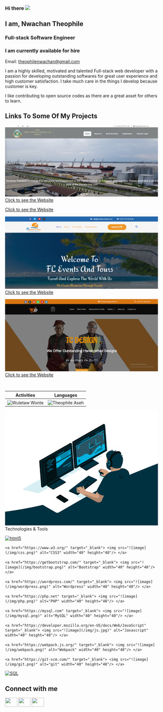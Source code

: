 ### Hi there <img src="https://media.giphy.com/media/hvRJCLFzcasrR4ia7z/giphy.gif" width="25px">

<h2> I am, Nwachan Theophile</h2>
<h3>Full-stack Software Engineer</h3>
<h3>I am currently available for hire</h3>
<p>Email: <a href="mailto:theophilenwachan@gmail.com">theophilenwachan@gmail.com</a></p>

I am a highly skilled, motivated and talented Full-stack web developer with a passion for developing outstanding softwares for great user experience and high customer satisfaction. I take much care in the things I develop because customer is key.

I like contributing to open source codes as there are a great asset for others to learn.

## Links To Some Of My Projects

![](/img/2.png/)
[Click to see the Website](https://hitlbamenda.cm/)

[Click to see the Website](https://bois237.com/)

![](/img/3.png/)
[Click to see the Website](https://fleventsnadtours.com/)

![](/img/4.png/)
[Click to see the Website](https://tcdesign.fashion/)

<!--
![](/img/5.png/)
[Click to see the Website](https://jaems.art/)
[Click to see the Website](https://christinductionglorychurch.com/)
-->


<p align="center">&nbsp;
 
| Activities |   Languages |
| ---------- | ----------- |
 | <img align="center" src="https://github-readme-stats.vercel.app/api?username=theophileaseh&show_icons=true&theme=outrun" alt="Wuletaw Wonte" width="500" /> | <img align="center" src="https://github-readme-stats.vercel.app/api/top-langs?username=theophileaseh&show_icons=true&theme=outrun&layout=compact" alt="Theophile Aseh" width="410"/>|
</p>
<img src="code.gif" alt="Nwachan Theophile"
     
## Technologies & Tools

<p align="left">
    <a href="https://www.w3.org/html/" target="_blank"> <img src="![image](/img/html.webp)" alt="html5" width="40" height="40"/> </a>
    
    <a href="https://www.w3.org/" target="_blank"> <img src="![image](/img/css.png)" alt="CSS3" width="40" height="40"/> </a>
    
    <a href="https://getbootstrap.com/" target="_blank"> <img src="![image](/img/bootstrap.png)" alt="Bootstrap" width="40" height="40"/> </a>
    
    <a href="https://wordpress.com/" target="_blank"> <img src="![image](/img/wordpress.png)" alt="Wordpress" width="40" height="40"/> </a>
    
    <a href="https://php.net" target="_blank"> <img src="![image](/img/php.png)" alt="PHP" width="40" height="40"/> </a>
    
    <a href="https://mysql.com" target="_blank"> <img src="![image](/img/mysql.png)" alt="MySQL" width="40" height="40"/> </a>
    
    <a href="https://developer.mozilla.org/en-US/docs/Web/JavaScript" target="_blank"> <img src="![image](/img/js.jpg)" alt="Javascript" width="40" height="40"/> </a>
    
    <a href="https://webpack.js.org/" target="_blank"> <img src="![image](/img/webpack.png)" alt="Webpack" width="40" height="40"/> </a>

    <a href="https://git-scm.com/" target="_blank"> <img src="![image](/img/git.png)" alt="git" width="40" height="40"/> </a>

<a href="https://www.w3schools.com/sql/" target="_blank"> <img src="![image](/img/sql.webp)" alt="SQL" width="40" height="40"/> </a>
    </p>

## Connect with me
<p align="left">
<a href="https://twitter.com/NwachanT" target="blank"><img align="center" src="![image](/img/twitter.png)" alt="" height="30" width="40" /></a>
<a href="https://linkedin.com/in/nwachan-theophile-342274172/" target="blank"><img align="center" src="![image](/img/linkedin.png)" alt="" height="30" width="40" /></a>
<a href="https://www.facebook.com/theophileaseh/" target="blank"><img align="center" src="![image](/img/facebook.webp)" alt="" height="30" width="40" /></a>
</p>

<!--
**Theophileaseh/Theophileaseh** is a ✨ _special_ ✨ repository because its `README.md` (this file) appears on your GitHub profile.

Here are some ideas to get you started:

- 🔭 I’m currently working on ...
- 🌱 I’m currently learning ...
- 👯 I’m looking to collaborate on ...
- 🤔 I’m looking for help with ...
- 💬 Ask me about ...
- 📫 How to reach me: ...
- 😄 Pronouns: ...
- ⚡ Fun fact: ...
-->
